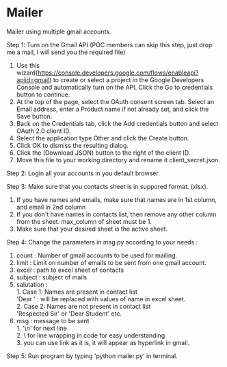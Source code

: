 # Mailer  
Mailer using multiple gmail accounts.  

Step 1: Turn on the Gmail API  (POC members can skip this step, just drop me a mail, I will send you the required file)

  1. Use this wizard(https://console.developers.google.com/flows/enableapi?apiid=gmail) to create or select a project in the Google Developers Console and automatically turn on the API. Click the Go to credentials button to continue.  
  2. At the top of the page, select the OAuth consent screen tab. Select an Email address, enter a Product name if not already set, and click the Save button.  
  3. Back on the Credentials tab, click the Add credentials button and select OAuth 2.0 client ID.  
  4. Select the application type Other and click the Create button.  
  5. Click OK to dismiss the resulting dialog.  
  6. Click the  (Download JSON) button to the right of the client ID.  
  7. Move this file to your working directory and rename it client_secret.json.  

Step 2: Login all your accounts in you default browser.  

Step 3: Make sure that you contacts sheet is in suppored format. (xlsx).   
  1. If you have names and emails, make sure that names are in 1st column, and email in 2nd column  
  2. If you don't have names in contacts list, then remove any other column from the sheet. max_column of sheet must be 1.  
  3. Make sure that your desired sheet is the active sheet.  

Step 4: Change the parameters in msg.py according to your needs :  
  1. count : Number of gmail accounts to be used for mailing.  
  2. limit : Limit on number of emails to be sent from one gmail account.  
  3. excel : path to excel sheet of contacts  
  4. subject : subject of mails  
  5. salutation :   
    1. Case 1: Names are present in contact list  
            'Dear <name>' : <name> will be replaced with values of name in excel sheet.  
    2. Case 2: Names are not present in contact list  
            'Respected Sir' or 'Dear Student' etc.  
  5. msg : message to be sent  
    1.  '\n' for next line  
    2.   \ for line wrapping in code for easy understanding  
    3.   you can use link as it is, it will appear as hyperlink in gmail.  

Step 5: Run program by typing 'python mailer.py' in terminal.  

